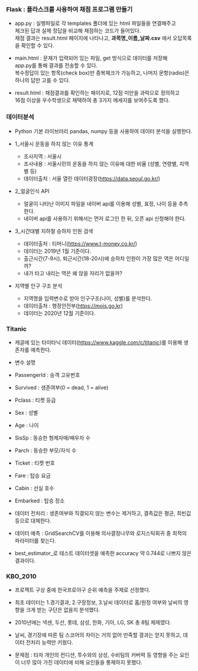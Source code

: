 ### Flask : 플라스크를 사용하여 채점 프로그램 만들기    

* app.py : 실행파일로 각 templates 폴더에 있는 html 파일들을 연결해주고    
체크된 답과 실제 정답을 비교해 채점하는 코드가 들어있다.    
채점 결과는 result.html 페이지에 나타나고, **과목명_이름_날짜.csv** 에서 오답목록을 확인할 수 있다.    

* main.html : 문제가 입력되어 있는 파일, get 방식으로 데이터를 저장해    
app.py를 통해 결과를 전송할 수 있다.    
복수정답이 있는 항목(check box)만 중복체크가 가능하고, 나머지 문항(radio)은 하나의 답만 고를 수 있다.    

* result.html : 채점결과를 확인하는 페이지로, 12점 미만을 과락으로 정의하고    
16점 이상을 우수학생으로 채택하여 총 3가지 메세지를 보여주도록 했다.    



### 데이터분석

* Python 기본 라이브러리 pandas, numpy 등을 사용하여 데이터 분석을 실행한다.

* 1_서울시 운동을 하지 않는 이유 통계
  * 조사지역 : 서울시
  * 조사내용 : 서울시민의 운동을 하지 않는 이유에 대한 비율 (성별, 연령별, 지역별 등)
  * 데이터출처 : 서울 열린 데이터광장(https://data.seoul.go.kr/)

* 2_얼굴인식 API
  * 얼굴이 나타난 이미지 파일을 네이버 api를 이용해 성별, 표정, 나이 등을 추측한다.
  * 네이버 api를 사용하기 위해서는 먼저 로그인 한 뒤, 오픈 api 신청해야 한다.
  
* 3_시간대별 지하철 승하차 인원 검색
  * 데이터출처 : 티머니(https://www.t-money.co.kr/)
  * 데이터는 2019년 1월 기준이다.
  * 출근시간(7-9시), 퇴근시간(18-20시)에 승하차 인원이 가장 많은 역은 어디일까?
  * 내가 타고 내리는 역은 왜 앉을 자리가 없을까?
  
* 지역별 인구 구조 분석
  * 지역명을 입력변수로 받아 인구구조(나이, 성별)를 분석한다.
  * 데이터출처 : 행정안전부(https://mois.go.kr)
  * 데이터는 2020년 12월 기준이다.


### Titanic

* 캐글에 있는 타이타닉 데이터(https://www.kaggle.com/c/titanic)를 이용해 생존자를 예측한다.

* 변수 설명
 * PassengerId : 승객 고유번호
 * Survived : 생존여부(0 = dead, 1 = alive)
 * Pclass : 티켓 등급
 * Sex : 성별
 * Age : 나이
 * SisSp : 동승한 형제자매/배우자 수
 * Parch : 동승한 부모/자식 수
 * Ticket : 티켓 번호
 * Fare : 탑승 요금
 * Cabin : 선실 호수
 * Embarked : 탑승 장소

* 데이터 전처리 : 생존여부와 직결되지 않는 변수는 제거하고, 결측값은 평균, 최빈값 등으로 대체한다.

* 데이터 예측 : GridSearchCV를 이용해 의사결정나무와 로지스틱회귀 중 최적의 파라미터를 찾는다.

* best_estimator_로 테스트 데이터셋을 예측한 accuracy 약 0.744로 나쁘지 않은 결과이다.


### KBO_2010

* 프로젝트 구상 중에 한국프로야구 순위 예측을 주제로 선정했다.

* 최초 데이터는 1.경기결과, 2.구장정보, 3.날씨 데이터로 홈/원정 여부와 날씨의 영향을 크게 받는 구단은 없을지 분석했다.

* 2010년에는 넥센, 두산, 롯데, 삼성, 한화, 기아, LG, SK 총 8팀 체제였다.

* 날씨, 경기장에 따른 팀 스코어의 차이는 거의 없어 만족할 결과는 얻지 못하고, 데이터 전처리 능력만 키웠다.

* 문제점 : 타자 개인의 컨디션, 투수와의 상성, 수비팀의 커버력 등 영향을 주는 요인이 너무 많아 가진 데이터에 비해 요인들을 통제하지 못했다.
